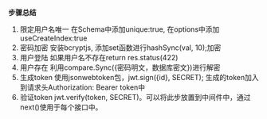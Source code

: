 **步骤总结**
1. 限定用户名唯一
在Schema中添加unique:true, 在options中添加useCreateIndex:true
2. 密码加密
安装bcryptjs, 添加set函数进行hashSync(val, 10);加密
3. 用户登陆
如果用户名不存在return res.status(422)
4. 用户存在
利用compare.Sync({密码明文，数据库密文})进行解密
5. 生成token
使用jsonwebtoken包，jwt.sign({id}, SECRET);
生成的token加入到请求头Authorization: Bearer token中
6. 验证token
jwt.verify(token, SECRET)。可以将此步放置到中间件中，通过next()使用于每个接口中。
